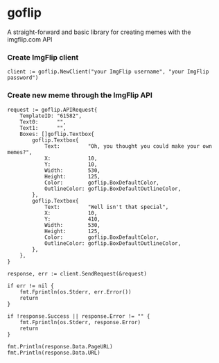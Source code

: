 # goflip
A straight-forward and basic library for creating memes with the imgflip.com API

### Create ImgFlip client

    client := goflip.NewClient("your ImgFlip username", "your ImgFlip password")

### Create new meme through the ImgFlip API

    request := goflip.APIRequest{
		TemplateID: "61582",
		Text0:      "",
		Text1:      "",
		Boxes: []goflip.Textbox{
			goflip.Textbox{
				Text:         "Oh, you thought you could make your own memes?",
				X:            10,
				Y:            10,
				Width:        530,
				Height:       125,
				Color:        goflip.BoxDefaultColor,
				OutlineColor: goflip.BoxDefaultOutlineColor,
			},
			goflip.Textbox{
				Text:         "Well isn't that special",
				X:            10,
				Y:            410,
				Width:        530,
				Height:       125,
				Color:        goflip.BoxDefaultColor,
				OutlineColor: goflip.BoxDefaultOutlineColor,
			},
		},
	}

	response, err := client.SendRequest(&request)

	if err != nil {
		fmt.Fprintln(os.Stderr, err.Error())
		return
	}

	if !response.Success || response.Error != "" {
		fmt.Fprintln(os.Stderr, response.Error)
		return
	}

	fmt.Println(response.Data.PageURL)
	fmt.Println(response.Data.URL)
